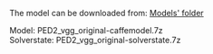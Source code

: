 The model can be downloaded from: [Models' folder](https://drive.google.com/open?id=1Amp9jJSu32tZ_DHe_ljziGzC-fE42Pfg)

Model: PED2_vgg_original-caffemodel.7z<br>
Solverstate: PED2_vgg_original-solverstate.7z
